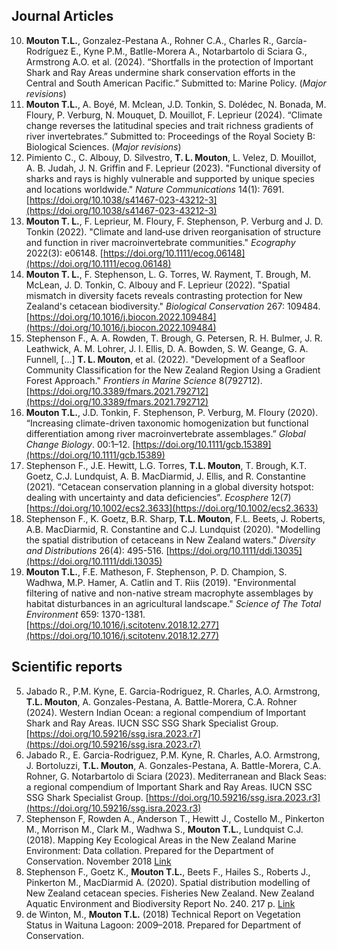 ## Journal Articles 
10. **Mouton T.L.**, Gonzalez-Pestana A., Rohner C.A., Charles R., García-Rodríguez E., Kyne P.M., Batlle-Morera A., Notarbartolo di Sciara G., Armstrong A.O. et al. (2024). “Shortfalls in the protection of Important Shark and Ray Areas undermine shark conservation efforts in the Central and South American Pacific.” Submitted to: Marine Policy. (_Major revisions_)
9. **Mouton T.L.**, A. Boyé, M. Mclean, J.D. Tonkin, S. Dolédec, N. Bonada, M. Floury, P. Verburg, N. Mouquet, D. Mouillot, F. Leprieur (2024). “Climate change reverses the latitudinal species and trait richness gradients of river invertebrates.” Submitted to: Proceedings of the Royal Society B: Biological Sciences. (_Major revisions_)
8. Pimiento C., C. Albouy, D. Silvestro, **T. L. Mouton**, L. Velez, D. Mouillot, A. B. Judah, J. N. Griffin and F. Leprieur (2023). "Functional diversity of sharks and rays is highly vulnerable and supported by unique species and locations worldwide." _Nature Communications_ 14(1): 7691. [https://doi.org/10.1038/s41467-023-43212-3](https://doi.org/10.1038/s41467-023-43212-3)
7. **Mouton T. L.**, F. Leprieur, M. Floury, F. Stephenson, P. Verburg and J. D. Tonkin (2022). "Climate and land‐use driven reorganisation of structure and function in river macroinvertebrate communities." _Ecography_ 2022(3): e06148. [https://doi.org/10.1111/ecog.06148](https://doi.org/10.1111/ecog.06148)
6. **Mouton T. L.**, F. Stephenson, L. G. Torres, W. Rayment, T. Brough, M. McLean, J. D. Tonkin, C. Albouy and F. Leprieur (2022). "Spatial mismatch in diversity facets reveals contrasting protection for New Zealand's cetacean biodiversity." _Biological Conservation_ 267: 109484. [https://doi.org/10.1016/j.biocon.2022.109484](https://doi.org/10.1016/j.biocon.2022.109484)
5. Stephenson F., A. A. Rowden, T. Brough, G. Petersen, R. H. Bulmer, J. R. Leathwick, A. M. Lohrer, J. I. Ellis, D. A. Bowden, S. W. Geange, G. A. Funnell, […] **T. L. Mouton**, et al. (2022). "Development of a Seafloor Community Classification for the New Zealand Region Using a Gradient Forest Approach." _Frontiers in Marine Science_ 8(792712). [https://doi.org/10.3389/fmars.2021.792712](https://doi.org/10.3389/fmars.2021.792712)
4. **Mouton T.L.**, J.D. Tonkin, F. Stephenson, P. Verburg, M. Floury (2020). “Increasing climate-driven taxonomic homogenization but functional differentiation among river macroinvertebrate assemblages.” _Global Change Biology_. 00:1–12. [https://doi.org/10.1111/gcb.15389](https://doi.org/10.1111/gcb.15389)
3. Stephenson F., J.E. Hewitt, L.G. Torres, **T.L. Mouton**, T. Brough, K.T. Goetz, C.J. Lundquist, A. B. MacDiarmid, J. Ellis, and R. Constantine (2021). “Cetacean conservation planning in a global diversity hotspot: dealing with uncertainty and data deficiencies”. _Ecosphere_ 12(7) [https://doi.org/10.1002/ecs2.3633](https://doi.org/10.1002/ecs2.3633)
2. Stephenson F., K. Goetz, B.R. Sharp, **T.L. Mouton**, F.L. Beets, J. Roberts, A.B. MacDiarmid, R. Constantine and C.J. Lundquist (2020). "Modelling the spatial distribution of cetaceans in New Zealand waters." _Diversity and Distributions_ 26(4): 495-516. [https://doi.org/10.1111/ddi.13035](https://doi.org/10.1111/ddi.13035)
1. **Mouton T.L.**, F.E. Matheson, F. Stephenson, P. D. Champion, S. Wadhwa, M.P. Hamer, A. Catlin and T. Riis (2019). "Environmental filtering of native and non-native stream macrophyte assemblages by habitat disturbances in an agricultural landscape." _Science of The Total Environment_ 659: 1370-1381. [https://doi.org/10.1016/j.scitotenv.2018.12.277](https://doi.org/10.1016/j.scitotenv.2018.12.277)

## Scientific reports 
5. Jabado R., P.M. Kyne, E. Garcia-Rodriguez, R. Charles, A.O. Armstrong, **T.L. Mouton**, A. Gonzales-Pestana, A. Battle-Morera, C.A. Rohner (2024). Western Indian Ocean: a regional compendium of Important Shark and Ray Areas. IUCN SSC SSG Shark Specialist Group. [https://doi.org/10.59216/ssg.isra.2023.r7](https://doi.org/10.59216/ssg.isra.2023.r7) 
4. Jabado R., E. Garcia-Rodriguez, P.M. Kyne, R. Charles, A.O. Armstrong, J. Bortoluzzi, **T.L. Mouton**, A. Gonzales-Pestana, A. Battle-Morera, C.A. Rohner, G. Notarbartolo di Sciara (2023). Mediterranean and Black Seas: a regional compendium of Important Shark and Ray Areas. IUCN SSC SSG Shark Specialist Group. [https://doi.org/10.59216/ssg.isra.2023.r3](https://doi.org/10.59216/ssg.isra.2023.r3) 
3. Stephenson F, Rowden A., Anderson T., Hewitt J., Costello M., Pinkerton M., Morrison M., Clark M., Wadhwa S., **Mouton T.L.**, Lundquist C.J. (2018). Mapping Key Ecological Areas in the New Zealand Marine Environment: Data collation. Prepared for the Department of Conservation. November 2018 [Link](https://www.doc.govt.nz/globalassets/documents/conservation/marine-and-coastal/marine-protected-areas/mpa-publications/key-ecological-areas-report-2018.pdf)
2. Stephenson F., Goetz K., **Mouton T.L.**, Beets F., Hailes S., Roberts J., Pinkerton M., MacDiarmid A. (2020). Spatial distribution modelling of New Zealand cetacean species. Fisheries New Zealand. New Zealand Aquatic Environment and Biodiversity Report No. 240. 217 p. [Link](https://docs.niwa.co.nz/library/public/NZAEBR-240.pdf)
1. de Winton, M., **Mouton T.L.** (2018) Technical Report on Vegetation Status in Waituna Lagoon: 2009–2018. Prepared for Department of Conservation.